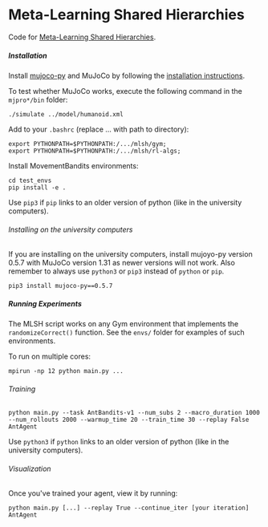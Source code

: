 # Meta-Learning Shared Hierarchies

Code for [Meta-Learning Shared Hierarchies](https://s3-us-west-2.amazonaws.com/openai-assets/MLSH/mlsh_paper.pdf).

##### Installation

Install [mujoco-py](https://github.com/openai/mujoco-py/) and MuJoCo by following the [installation instructions](https://github.com/openai/mujoco-py/#install-mujoco).

To test whether MuJoCo works, execute the following command in the `mjpro*/bin` folder:
```
./simulate ../model/humanoid.xml
```

Add to your `.bashrc` (replace ... with path to directory):
```
export PYTHONPATH=$PYTHONPATH:/.../mlsh/gym;
export PYTHONPATH=$PYTHONPATH:/.../mlsh/rl-algs;
```

Install MovementBandits environments:
```
cd test_envs
pip install -e .
```
Use `pip3` if `pip` links to an older version of python (like in the university computers).

###### Installing on the university computers

If you are installing on the university computers, install mujoyo-py version 0.5.7 with MuJoCo version 1.31 as newer versions will not work.
Also remember to always use `python3` or `pip3` instead of `python` or `pip`.
```
pip3 install mujoco-py==0.5.7
```

##### Running Experiments

The MLSH script works on any Gym environment that implements the `randomizeCorrect()` function. See the `envs/` folder for examples of such environments.

To run on multiple cores:
```
mpirun -np 12 python main.py ...
```

###### Training

```
python main.py --task AntBandits-v1 --num_subs 2 --macro_duration 1000 --num_rollouts 2000 --warmup_time 20 --train_time 30 --replay False AntAgent

```
Use `python3` if `python` links to an older version of python (like in the university computers).

###### Visualization

Once you've trained your agent, view it by running:
```
python main.py [...] --replay True --continue_iter [your iteration] AntAgent
```
